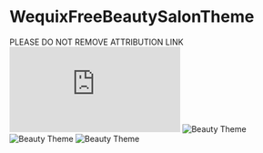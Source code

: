 # WequixFreeBeautySalonTheme
PLEASE DO NOT REMOVE ATTRIBUTION LINK
![LIVE DEMO Beauty Theme](https://wequix.com/beautyTheme/index.html)
![Beauty Theme](https://wequix.com/beautyTheme/bridal1.jpg?raw=true)
![Beauty Theme](https://wequix.com/wequixbeautytheme.jpg?raw=true)
![Beauty Theme](https://wequix.com/wequixbeautytheme1.jpg?raw=true)

